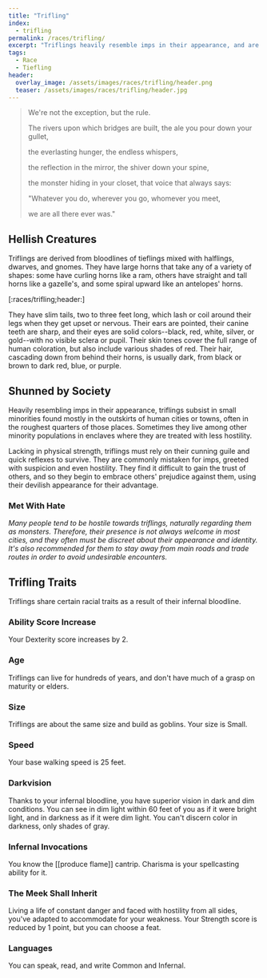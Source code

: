 ```yaml
---
title: "Trifling"
index:
  - trifling
permalink: /races/trifling/
excerpt: "Triflings heavily resemble imps in their appearance, and are commonly greeted with suspicion and hostility."
tags:
  - Race
  - Tiefling
header:
  overlay_image: /assets/images/races/trifling/header.png
  teaser: /assets/images/races/trifling/header.jpg
---
```


> We're not the exception, but the rule.
>
> The rivers upon which bridges are built, the ale you pour down your gullet,
>
> the everlasting hunger, the endless whispers,
>
> the reflection in the mirror, the shiver down your spine,
>
> the monster hiding in your closet, that voice that always says:
>
> "Whatever you do, wherever you go, whomever you meet,
>
> we are all there ever was."

## Hellish Creatures
Triflings are derived from bloodlines of tieflings mixed with halflings, dwarves, and gnomes. They have large horns that take any of a variety of shapes: some have curling horns like a ram, others have straight and tall horns like a gazelle's, and some spiral upward like an antelopes' horns.

[:races/trifling;header:]

They have slim tails, two to three feet long, which lash or coil around their legs when they get upset or nervous. Their ears are pointed, their canine teeth are sharp, and their eyes are solid colors--black, red, white, silver, or gold--with no visible sclera or pupil. Their skin tones cover the full range of human coloration, but also include various shades of red. Their hair, cascading down from behind their horns, is usually dark, from black or brown to dark red, blue, or purple.

## Shunned by Society
Heavily resembling imps in their appearance, triflings subsist in small minorities found mostly in the outskirts of human cities or towns, often in the roughest quarters of those places. Sometimes they live among other minority populations in enclaves where they are treated with less hostility.

Lacking in physical strength, triflings must rely on their cunning guile and quick reflexes to survive. They are commonly mistaken for imps, greeted with suspicion and even hostility. They find it difficult to gain the trust of others, and so they begin to embrace others' prejudice against them, using their devilish appearance for their advantage.

### Met With Hate
*Many people tend to be hostile towards triflings, naturally regarding them as monsters. Therefore, their presence is not always welcome in most cities, and they often must be discreet about their appearance and identity. It's also recommended for them to stay away from main roads and trade routes in order to avoid undesirable encounters.*

## Trifling Traits
Triflings share certain racial traits as a result of their infernal bloodline.

### Ability Score Increase
Your Dexterity score increases by 2.

### Age
Triflings can live for hundreds of years, and don't have much of a grasp on maturity or elders.

### Size
Triflings are about the same size and build as goblins. Your size is Small.

### Speed
Your base walking speed is 25 feet.

### Darkvision
Thanks to your infernal bloodline, you have superior vision in dark and dim conditions. You can see in dim light within 60 feet of you as if it were bright light, and in darkness as if it were dim light. You can't discern color in darkness, only shades of gray.

### Infernal Invocations
You know the [[produce flame]] cantrip. Charisma is your spellcasting ability for it.

### The Meek Shall Inherit
Living a life of constant danger and faced with hostility from all sides, you've adapted to accommodate for your weakness. Your Strength score is reduced by 1 point, but you can choose a feat.

### Languages
You can speak, read, and write Common and Infernal.
